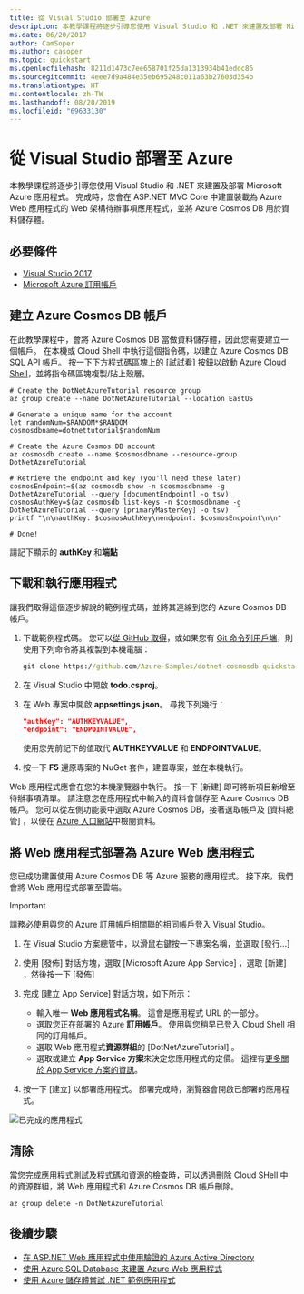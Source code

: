 ```yaml
---
title: 從 Visual Studio 部署至 Azure
description: 本教學課程將逐步引導您使用 Visual Studio 和 .NET 來建置及部署 Microsoft Azure 應用程式。
ms.date: 06/20/2017
author: CamSoper
ms.author: casoper
ms.topic: quickstart
ms.openlocfilehash: 8211d1473c7ee658701f25da1313934b41eddc86
ms.sourcegitcommit: 4eee7d9a484e35eb695248c011a63b27603d354b
ms.translationtype: HT
ms.contentlocale: zh-TW
ms.lasthandoff: 08/20/2019
ms.locfileid: "69633130"
---
```

# <a name="deploy-to-azure-from-visual-studio"></a>從 Visual Studio 部署至 Azure

本教學課程將逐步引導您使用 Visual Studio 和 .NET 來建置及部署 Microsoft Azure 應用程式。  完成時，您會在 ASP.NET MVC Core 中建置裝載為 Azure Web 應用程式的 Web 架構待辦事項應用程式，並將 Azure Cosmos DB 用於資料儲存體。

## <a name="prerequisites"></a>必要條件

* [Visual Studio 2017](https://www.visualstudio.com/downloads/)
* [Microsoft Azure 訂用帳戶](https://azure.microsoft.com/free/)

## <a name="create-an-azure-cosmos-db-account"></a>建立 Azure Cosmos DB 帳戶

在此教學課程中，會將 Azure Cosmos DB 當做資料儲存體，因此您需要建立一個帳戶。  在本機或 Cloud Shell 中執行這個指令碼，以建立 Azure Cosmos DB SQL API 帳戶。  按一下下方程式碼區塊上的 [試試看]  按鈕以啟動 [Azure Cloud Shell](/azure/cloud-shell/)，並將指令碼區塊複製/貼上殼層。

```azurecli-interactive
# Create the DotNetAzureTutorial resource group
az group create --name DotNetAzureTutorial --location EastUS

# Generate a unique name for the account
let randomNum=$RANDOM*$RANDOM
cosmosdbname=dotnettutorial$randomNum

# Create the Azure Cosmos DB account
az cosmosdb create --name $cosmosdbname --resource-group DotNetAzureTutorial

# Retrieve the endpoint and key (you'll need these later)
cosmosEndpoint=$(az cosmosdb show -n $cosmosdbname -g DotNetAzureTutorial --query [documentEndpoint] -o tsv)
cosmosAuthKey=$(az cosmosdb list-keys -n $cosmosdbname -g DotNetAzureTutorial --query [primaryMasterKey] -o tsv)
printf "\n\nauthKey: $cosmosAuthKey\nendpoint: $cosmosEndpoint\n\n"

# Done!

```

請記下顯示的 **authKey** 和**端點** 

## <a name="downloading-and-running-the-application"></a>下載和執行應用程式

讓我們取得這個逐步解說的範例程式碼，並將其連線到您的 Azure Cosmos DB 帳戶。

1. 下載範例程式碼。  您可以[從 GitHub 取得](https://github.com/Azure-Samples/dotnet-cosmosdb-quickstart/)，或如果您有 [Git 命令列用戶端](https://git-scm.com/)，則使用下列命令將其複製到本機電腦：

    ```cmd
    git clone https://github.com/Azure-Samples/dotnet-cosmosdb-quickstart
    ```

2. 在 Visual Studio 中開啟 **todo.csproj**。

3. 在 Web 專案中開啟 **appsettings.json**。  尋找下列幾行︰

    ```json
    "authKey": "AUTHKEYVALUE",
    "endpoint": "ENDPOINTVALUE",
    ```
    使用您先前記下的值取代 **AUTHKEYVALUE** 和 **ENDPOINTVALUE**。

4. 按一下 **F5** 還原專案的 NuGet 套件，建置專案，並在本機執行。

Web 應用程式應會在您的本機瀏覽器中執行。  按一下 [新建]  即可將新項目新增至待辦事項清單。  請注意您在應用程式中輸入的資料會儲存至 Azure Cosmos DB 帳戶。  您可以從左側功能表中選取 Azure Cosmos DB，接著選取帳戶及 [資料總管]  ，以便在 [Azure 入口網站](https://portal.azure.com)中檢閱資料。

## <a name="deploying-the-application-as-an-azure-web-app"></a>將 Web 應用程式部署為 Azure Web 應用程式

您已成功建置使用 Azure Cosmos DB 等 Azure 服務的應用程式。  接下來，我們會將 Web 應用程式部署至雲端。

> [!IMPORTANT]
> 請務必使用與您的 Azure 訂用帳戶相關聯的相同帳戶登入 Visual Studio。

1. 在 Visual Studio 方案總管中，以滑鼠右鍵按一下專案名稱，並選取 [發行...] 

2. 使用 [發佈] 對話方塊，選取 [Microsoft Azure App Service]  ，選取 [新建]  ，然後按一下 [發佈] 

3. 完成 [建立 App Service] 對話方塊，如下所示：

    * 輸入唯一 **Web 應用程式名稱**。  這會是應用程式 URL 的一部分。
    * 選取您正在部署的 Azure **訂用帳戶**。  使用與您稍早已登入 Cloud Shell 相同的訂用帳戶。
    * 選取 Web 應用程式**資源群組**的 [DotNetAzureTutorial]  。
    * 選取或建立 **App Service 方案**來決定您應用程式的定價。  這裡有[更多關於 App Service 方案的資訊](/azure/app-service/azure-web-sites-web-hosting-plans-in-depth-overview)。

4. 按一下 [建立]  以部署應用程式。  部署完成時，瀏覽器會開啟已部署的應用程式。

![已完成的應用程式](./media/dotnet-quickstart/todo.png)

## <a name="clean-up"></a>清除

當您完成應用程式測試及程式碼和資源的檢查時，可以透過刪除 Cloud SHell 中的資源群組，將 Web 應用程式和 Azure Cosmos DB 帳戶刪除。

```azurecli-interactive
az group delete -n DotNetAzureTutorial
```

## <a name="next-steps"></a>後續步驟

* [在 ASP.NET Web 應用程式中使用驗證的 Azure Active Directory](/azure/active-directory/develop/active-directory-devquickstarts-webapp-dotnet)
* [使用 Azure SQL Database 來建置 Azure Web 應用程式](/azure/app-service-web/web-sites-dotnet-get-started)
* [使用 Azure 儲存體嘗試 .NET 範例應用程式](/azure/storage/storage-samples-dotnet)


